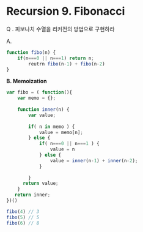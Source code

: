 # Recursion 9. Fibonacci

Q . 피보나치 수열을 리커전의 방법으로 구현하라



A.

```javascript
function fibo(n) {
    if(n===0 || n===1) return n;
    	reutrn fibo(n-1) + fibo(n-2)
}
```



**B. Memoization**



```javascript
var fibo = ( function(){
    var memo = {};
    
    function inner(n) {
        var value;
        
        if( n in memo ) {
            value = memo[n];
        } else {
            if( n===0 || n===1 ) {
                value = n
            } else {
                value = inner(n-1) + inner(n-2);
            }
         
        }
      return value;
    }
   return inner;
})()

fibo(4) // 3
fibo(5) // 5
fibo(6) // 8
```

